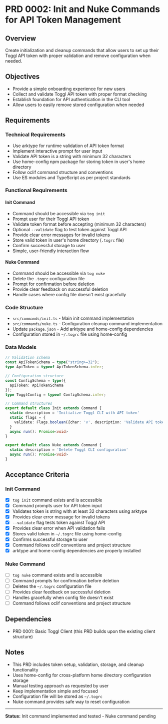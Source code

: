 # PRD 0002: Init and Nuke Commands for API Token Management

## Overview
Create initialization and cleanup commands that allow users to set up their Toggl API token with proper validation and remove configuration when needed.

## Objectives
- Provide a simple onboarding experience for new users
- Collect and validate Toggl API token with proper format checking
- Establish foundation for API authentication in the CLI tool
- Allow users to easily remove stored configuration when needed

## Requirements

### Technical Requirements
- Use arktype for runtime validation of API token format
- Implement interactive prompt for user input
- Validate API token is a string with minimum 32 characters
- Use home-config npm package for storing token in user's home directory
- Follow oclif command structure and conventions
- Use ES modules and TypeScript as per project standards

### Functional Requirements

#### Init Command
- Command should be accessible via `tog init`
- Prompt user for their Toggl API token
- Validate token format before accepting (minimum 32 characters)
- Optional `--validate` flag to test token against Toggl API
- Provide clear error messages for invalid tokens
- Store valid token in user's home directory (`.togrc` file)
- Confirm successful storage to user
- Simple, user-friendly interaction flow

#### Nuke Command
- Command should be accessible via `tog nuke`
- Delete the `.togrc` configuration file
- Prompt for confirmation before deletion
- Provide clear feedback on successful deletion
- Handle cases where config file doesn't exist gracefully

### Code Structure
- `src/commands/init.ts` - Main init command implementation
- `src/commands/nuke.ts` - Configuration cleanup command implementation
- Update `package.json` - Add arktype and home-config dependencies
- Configuration stored in `~/.togrc` file using home-config

### Data Models
```typescript
// Validation schema
const ApiTokenSchema = type("string>=32");
type ApiToken = typeof ApiTokenSchema.infer;

// Configuration structure
const ConfigSchema = type({
  apiToken: ApiTokenSchema
});
type TogglConfig = typeof ConfigSchema.infer;

// Command structures
export default class Init extends Command {
  static description = 'Initialize Toggl CLI with API token'
  static flags = {
    validate: Flags.boolean({char: 'v', description: 'Validate API token by testing connection to Toggl API'})
  }
  async run(): Promise<void>
}

export default class Nuke extends Command {
  static description = 'Delete Toggl CLI configuration'
  async run(): Promise<void>
}
```

## Acceptance Criteria

### Init Command
- [x] `tog init` command exists and is accessible
- [x] Command prompts user for API token input
- [x] Validates token is string with at least 32 characters using arktype
- [x] Provides clear error message for invalid tokens
- [x] `--validate` flag tests token against Toggl API
- [x] Provides clear error when API validation fails
- [x] Stores valid token in `~/.togrc` file using home-config
- [x] Confirms successful storage to user
- [x] Command follows oclif conventions and project structure
- [x] arktype and home-config dependencies are properly installed

### Nuke Command
- [ ] `tog nuke` command exists and is accessible
- [ ] Command prompts for confirmation before deletion
- [ ] Deletes the `~/.togrc` configuration file
- [ ] Provides clear feedback on successful deletion
- [ ] Handles gracefully when config file doesn't exist
- [ ] Command follows oclif conventions and project structure

## Dependencies
- PRD 0001: Basic Toggl Client (this PRD builds upon the existing client structure)

## Notes
- This PRD includes token setup, validation, storage, and cleanup functionality
- Uses home-config for cross-platform home directory configuration storage
- Manual testing approach as requested by user
- Keep implementation simple and focused
- Configuration file will be stored as `~/.togrc`
- Nuke command provides safe way to reset configuration

---

**Status:** Init command implemented and tested - Nuke command pending
